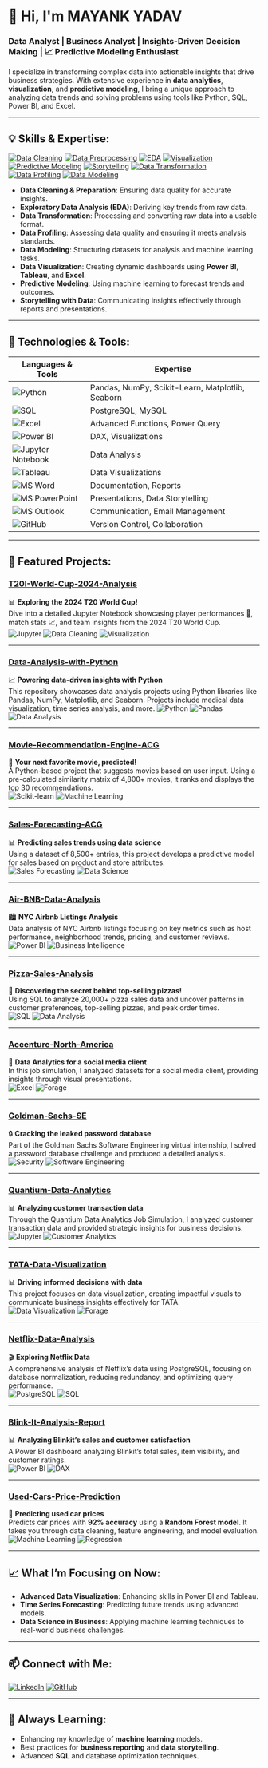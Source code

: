 # 🌟 Hi, I'm MAYANK YADAV

### Data Analyst | Business Analyst | Insights-Driven Decision Making | 📈 Predictive Modeling Enthusiast


I specialize in transforming complex data into actionable insights that drive business strategies. With extensive experience in **data analytics**, **visualization**, and **predictive modeling**, I bring a unique approach to analyzing data trends and solving problems using tools like Python, SQL, Power BI, and Excel.

---

## 💡 Skills & Expertise:
[![Data Cleaning](https://img.shields.io/badge/Data%20Cleaning-%E2%9C%85-green)](https://github.com/mayankyadav23) 
[![Data Preprocessing](https://img.shields.io/badge/Data%20Preprocessing-%E2%9C%A8-yellow)](https://github.com/mayankyadav23) 
[![EDA](https://img.shields.io/badge/Exploratory%20Data%20Analysis-%F0%9F%93%88-blue)](https://github.com/mayankyadav23) 
[![Visualization](https://img.shields.io/badge/Data%20Visualization-%F0%9F%93%A2-orange)](https://github.com/mayankyadav23)
[![Predictive Modeling](https://img.shields.io/badge/Predictive%20Modeling-%E2%9A%99%EF%B8%8F-yellow)](https://github.com/mayankyadav23)
[![Storytelling](https://img.shields.io/badge/Data%20Storytelling-%F0%9F%93%9D-lightgrey)](https://github.com/mayankyadav23)
[![Data Transformation](https://img.shields.io/badge/Data%20Transformation-%F0%9F%94%A5-red)](https://github.com/mayankyadav23)
[![Data Profiling](https://img.shields.io/badge/Data%20Profiling-%E2%9C%85-blue)](https://github.com/mayankyadav23)
[![Data Modeling](https://img.shields.io/badge/Data%20Modeling-%F0%9F%93%8A-purple)](https://github.com/mayankyadav23)

- **Data Cleaning & Preparation**: Ensuring data quality for accurate insights.
- **Exploratory Data Analysis (EDA)**: Deriving key trends from raw data.
- **Data Transformation**: Processing and converting raw data into a usable format.
- **Data Profiling**: Assessing data quality and ensuring it meets analysis standards.
- **Data Modeling**: Structuring datasets for analysis and machine learning tasks.
- **Data Visualization**: Creating dynamic dashboards using **Power BI**, **Tableau**, and **Excel**.
- **Predictive Modeling**: Using machine learning to forecast trends and outcomes.
- **Storytelling with Data**: Communicating insights effectively through reports and presentations.

---

## 🚀 Technologies & Tools:

| **Languages & Tools**       | **Expertise**                                          |
|-----------------------------|--------------------------------------------------------|
| ![Python](https://img.shields.io/badge/Python-%E2%9A%A1-yellow?logo=python&logoColor=white)        | Pandas, NumPy, Scikit-Learn, Matplotlib, Seaborn   |
| ![SQL](https://img.shields.io/badge/SQL-%E2%9C%85-blue?logo=postgresql&logoColor=white)         | PostgreSQL, MySQL                                  |
| ![Excel](https://img.shields.io/badge/Excel-%F0%9F%93%8B-green?logo=microsoft-excel&logoColor=white)        | Advanced Functions, Power Query                    |
| ![Power BI](https://img.shields.io/badge/Power%20BI-%F0%9F%93%A2-orange?logo=powerbi&logoColor=white)   | DAX, Visualizations                                |
| ![Jupyter Notebook](https://img.shields.io/badge/Jupyter%20Notebook-%F0%9F%93%88-red?logo=jupyter&logoColor=white) | Data Analysis                                      |
| ![Tableau](https://img.shields.io/badge/Tableau-%F0%9F%93%A2-blue?logo=tableau&logoColor=white)       | Data Visualizations                                |
| ![MS Word](https://img.shields.io/badge/MS%20Word-%F0%9F%93%84-blue?logo=microsoft-word&logoColor=white)       | Documentation, Reports                             |
| ![MS PowerPoint](https://img.shields.io/badge/MS%20PowerPoint-%F0%9F%93%A2-orange?logo=microsoft-powerpoint&logoColor=white)       | Presentations, Data Storytelling                   |
| ![MS Outlook](https://img.shields.io/badge/MS%20Outlook-%F0%9F%93%A4-blue?logo=microsoft-outlook&logoColor=white)       | Communication, Email Management                    |
| ![GitHub](https://img.shields.io/badge/GitHub-%F0%9F%93%82-black?logo=github&logoColor=white)       | Version Control, Collaboration                     |

---

## 🔧 Featured Projects:

### [T20I-World-Cup-2024-Analysis](https://github.com/mayankyadav23/T20I-World-Cup-2024-Analysis)  
📊 **Exploring the 2024 T20 World Cup!**  
Dive into a detailed Jupyter Notebook showcasing player performances 🏏, match stats 📈, and team insights from the 2024 T20 World Cup.  
![Jupyter](https://img.shields.io/badge/-Jupyter-F37726?logo=jupyter&logoColor=white&style=flat-square)
![Data Cleaning](https://img.shields.io/badge/-Data%20Cleaning-00BFFF?style=flat-square)
![Visualization](https://img.shields.io/badge/-Visualization-FF4500?style=flat-square)

---

### [Data-Analysis-with-Python](https://github.com/mayankyadav23/Data-Analysis-with-Python)  
📈 **Powering data-driven insights with Python**  
This repository showcases data analysis projects using Python libraries like Pandas, NumPy, Matplotlib, and Seaborn. Projects include medical data visualization, time series analysis, and more.
![Python](https://img.shields.io/badge/-Python-3776AB?logo=python&logoColor=white&style=flat-square)
![Pandas](https://img.shields.io/badge/-Pandas-150458?logo=pandas&logoColor=white&style=flat-square)
![Data Analysis](https://img.shields.io/badge/-Data%20Analysis-6495ED?style=flat-square)

---

### [Movie-Recommendation-Engine-ACG](https://github.com/mayankyadav23/Movie-Recommendation-Engine-ACG)  
🎥 **Your next favorite movie, predicted!**  
A Python-based project that suggests movies based on user input. Using a pre-calculated similarity matrix of 4,800+ movies, it ranks and displays the top 30 recommendations.  
![Scikit-learn](https://img.shields.io/badge/-Scikit--learn-F7931E?logo=scikit-learn&logoColor=white&style=flat-square)
![Machine Learning](https://img.shields.io/badge/-Machine%20Learning-4682B4?style=flat-square)

---

### [Sales-Forecasting-ACG](https://github.com/mayankyadav23/Sales-Forecasting-ACG)  
📊 **Predicting sales trends using data science**  
Using a dataset of 8,500+ entries, this project develops a predictive model for sales based on product and store attributes.  
![Sales Forecasting](https://img.shields.io/badge/-Sales%20Forecasting-FF6347?style=flat-square)
![Data Science](https://img.shields.io/badge/-Data%20Science-4CAF50?style=flat-square)

---

### [Air-BNB-Data-Analysis](https://github.com/mayankyadav23/Air-BNB-Data-Analysis)  
🏙️ **NYC Airbnb Listings Analysis**  
Data analysis of NYC Airbnb listings focusing on key metrics such as host performance, neighborhood trends, pricing, and customer reviews.  
![Power BI](https://img.shields.io/badge/-Power%20BI-F2C811?logo=power-bi&logoColor=black&style=flat-square)
![Business Intelligence](https://img.shields.io/badge/-Business%20Intelligence-4CAF50?style=flat-square)

---

### [Pizza-Sales-Analysis](https://github.com/mayankyadav23/Pizza-Sales-Analysis)  
🍕 **Discovering the secret behind top-selling pizzas!**  
Using SQL to analyze 20,000+ pizza sales data and uncover patterns in customer preferences, top-selling pizzas, and peak order times.  
![SQL](https://img.shields.io/badge/-SQL-4479A1?style=flat-square)
![Data Analysis](https://img.shields.io/badge/-Data%20Analysis-6495ED?style=flat-square)

---

### [Accenture-North-America](https://github.com/mayankyadav23/Accenture-North-America)  
🌟 **Data Analytics for a social media client**  
In this job simulation, I analyzed datasets for a social media client, providing insights through visual presentations.  
![Excel](https://img.shields.io/badge/-Excel-217346?logo=microsoft-excel&logoColor=white&style=flat-square)
![Forage](https://img.shields.io/badge/-Forage-FFD700?style=flat-square)

---

### [Goldman-Sachs-SE](https://github.com/mayankyadav23/Goldman-Sachs-SE)  
🔒 **Cracking the leaked password database**  
Part of the Goldman Sachs Software Engineering virtual internship, I solved a password database challenge and produced a detailed analysis.  
![Security](https://img.shields.io/badge/-Cybersecurity-DC143C?style=flat-square)
![Software Engineering](https://img.shields.io/badge/-Software%20Engineering-0078D4?style=flat-square)

---

### [Quantium-Data-Analytics](https://github.com/mayankyadav23/Quantium-Data-Analytics)  
📊 **Analyzing customer transaction data**  
Through the Quantium Data Analytics Job Simulation, I analyzed customer transaction data and provided strategic insights for business decisions.  
![Jupyter](https://img.shields.io/badge/-Jupyter-F37726?style=flat-square)
![Customer Analytics](https://img.shields.io/badge/-Customer%20Analytics-6495ED?style=flat-square)

---

### [TATA-Data-Visualization](https://github.com/mayankyadav23/TATA-Data-Visualization)  
📊 **Driving informed decisions with data**  
This project focuses on data visualization, creating impactful visuals to communicate business insights effectively for TATA.  
![Data Visualization](https://img.shields.io/badge/-Data%20Visualization-FF4500?style=flat-square)
![Forage](https://img.shields.io/badge/-Forage-FFD700?style=flat-square)

---

### [Netflix-Data-Analysis](https://github.com/mayankyadav23/Netflix-Data-Analysis)  
🎬 **Exploring Netflix Data**  
A comprehensive analysis of Netflix’s data using PostgreSQL, focusing on database normalization, reducing redundancy, and optimizing query performance.  
![PostgreSQL](https://img.shields.io/badge/-PostgreSQL-4169E1?style=flat-square)
![SQL](https://img.shields.io/badge/-SQL-4479A1?style=flat-square)

---

### [Blink-It-Analysis-Report](https://github.com/mayankyadav23/Blink-It-Analysis-Report)  
📊 **Analyzing Blinkit’s sales and customer satisfaction**  
A Power BI dashboard analyzing Blinkit’s total sales, item visibility, and customer ratings.  
![Power BI](https://img.shields.io/badge/-Power%20BI-F2C811?logo=power-bi&logoColor=black&style=flat-square)
![DAX](https://img.shields.io/badge/-DAX-008080?style=flat-square)

---

### [Used-Cars-Price-Prediction](https://github.com/mayankyadav23/Used-Cars-Price-Prediction)  
🚗 **Predicting used car prices**  
Predicts car prices with **92% accuracy** using a **Random Forest model**. It takes you through data cleaning, feature engineering, and model evaluation.  
![Machine Learning](https://img.shields.io/badge/-Machine%20Learning-4682B4?style=flat-square)
![Regression](https://img.shields.io/badge/-Regression%20Analysis-6495ED?style=flat-square)

---

## 📈 What I’m Focusing on Now:
- **Advanced Data Visualization**: Enhancing skills in Power BI and Tableau.
- **Time Series Forecasting**: Predicting future trends using advanced models.
- **Data Science in Business**: Applying machine learning techniques to real-world business challenges.

---

## 📫 Connect with Me:
[![LinkedIn](https://img.shields.io/badge/LinkedIn-blue?style=for-the-badge&logo=linkedin)](https://www.linkedin.com/in/mayankyadv) 
[![GitHub](https://img.shields.io/badge/GitHub-black?style=for-the-badge&logo=github)](https://github.com/mayankyadav23)

---

## 🌱 Always Learning:
- Enhancing my knowledge of **machine learning** models.
- Best practices for **business reporting** and **data storytelling**.
- Advanced **SQL** and database optimization techniques.
